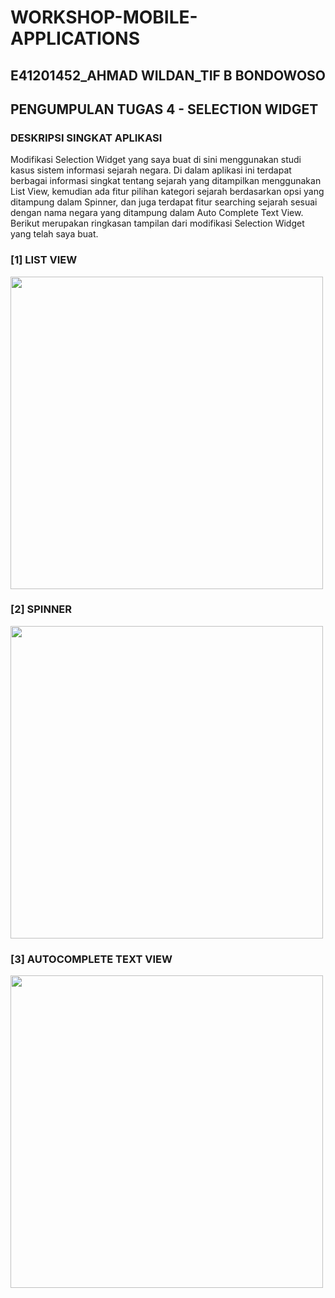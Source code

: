 # WORKSHOP-MOBILE-APPLICATIONS

<h2>E41201452_AHMAD WILDAN_TIF B BONDOWOSO</h2>
<h2>PENGUMPULAN TUGAS 4 - SELECTION WIDGET</h2>
<h3>DESKRIPSI SINGKAT APLIKASI</h3>
Modifikasi Selection Widget yang saya buat di sini menggunakan studi kasus sistem informasi sejarah negara. Di dalam aplikasi ini terdapat berbagai informasi singkat tentang sejarah yang ditampilkan menggunakan List View, kemudian ada fitur pilihan kategori sejarah berdasarkan opsi yang ditampung dalam Spinner, dan juga terdapat fitur searching sejarah sesuai dengan nama negara yang ditampung dalam Auto Complete Text View. Berikut merupakan ringkasan tampilan dari modifikasi Selection Widget yang telah saya buat.
<h3>[1] LIST VIEW</h3>
<img src="https://user-images.githubusercontent.com/75109884/136318797-a6f296ca-82f3-4f5a-9d40-cbad1705b650.jpeg" width="500px">
<h3>[2] SPINNER</h3>
<img src="https://user-images.githubusercontent.com/75109884/136318828-433050b7-14f7-482c-a774-30dad89a5e16.jpeg" width="500px">
<h3>[3] AUTOCOMPLETE TEXT VIEW</h3>
<img src="https://user-images.githubusercontent.com/75109884/136318846-f284d900-92bb-4e2b-8d36-6604bf455c2a.jpeg" width="500px">
